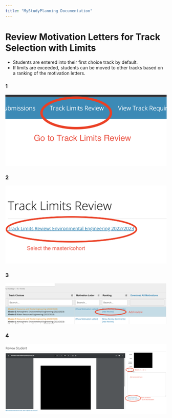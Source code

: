 ```yaml
---
title: "MyStudyPlanning Documentation"
---
```


# Review Motivation Letters for Track Selection with Limits

- Students are entered into their first choice track by default.
- If limits are exceeded, students can be moved to other tracks based on a ranking of the motivation letters.

### 1
![Track Limits 1](assets/track-limits-1.png)

### 2
![Track Limits 2](assets/track-limits-2.png)

### 3
![Track Limits 3](assets/track-limits-3.png)

### 4
![Track Limits 4](assets/track-limits-4.png)
